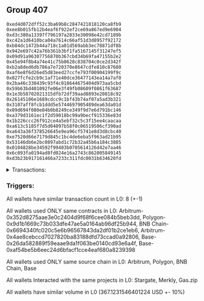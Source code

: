## Group 407

```0x3b7d218a9a88439ed2e39bf8a9998969449d3488
0xed4d072dff52c3ba69b8c2847421818120ca8fb9
0xee8b015fb12b4eaf6f922ef2ce69a867ed9e6904
0xd3c380a13397f796197a2833e30098e42cd7189b
0xc42a1d6410bca04a7614c66af51d3d8957f92172
0xb84dc1472b44a718c1a01d569abb3ec78871df8b
0x942e697c42a76b361b3bf1fa5167145f31247ef5
0x09d91a96307756870b367cbd34b69fa47155b2e2
0x45e94f8b4a74e41c75b0628c838704c0ce2d342f
0xb2a8ded6db786a7e720370e8647cdfe810c87680
0xaf6e8f6d26ed5d83eed27ccfe793f00904199f9c
0x027fcfe2cb9c1af71e40dce36477143ea14a7af0
0x2ba46c330439c93f4c018644675404d973aa5cbd
0x59b63bd401092fe06e3f49fb08609f0861f63687
0x1e3b58702021315dfb72df39aad8893e20818c92
0x26145106e1689cdcc9c1bf43b74af07a5ad3b321
0x3107aff8fcb1ddd5e5744697905489dea63da01d
0x09d694f080e84b0b8249ce349f9d7e6d791bc146
0xa379d3161ec1f2d59018bc99a9becf915336e83d
0x1b226ccc26f912ce4a5ebf32c5c3f15ee4caacaa
0xa613c5185f7d5d04097b58f0c06519506cf390ad
0xa643a36f378526645e9ea96cf5741e8d3d8cbc40
0xe7520d66e7179d845c1bc4de6eba5f963ad21b95
0x53146db6e2bc0897abd1c72b32a45b6a184c3885
0x0104828be34592f99403b0705614126d42e7aa46
0x6c093fa0194ad8fd024e16a2743c862005849145
0xd3b23b917161466a7233c311fdc0031b634620fd
```
<details>
<summary>Transactions:</summary>

Hashes: 

Wallet: 0x3b7d218a9a88439ed2e39bf8a9998969449d3488

       Hash: 0xadbd01bf2997836f0f233c91dc8aaafbd78188e99bf035e38fec7b4d5c74f1ae
         - source chain: Arbitrum
         - destination chain: Polygon
         - project: Stargate
         - contract: 0x352d8275aae3e0c2404d9f68f6cee084b5beb3dd
         - value USD: 30.747289084
       Hash: 0xf3fecc4f1c77fb248eab88c4dd41c30fd0dacd8081df9d6d75bd7ded1edb07b7
         - source chain: Polygon
         - destination chain: BNB Chain
         - project: Stargate
         - contract: 0x9d1b1669c73b033dfe47ae5a0164ab96df25b944
         - value USD: 28.851826803
       Hash: 0x208ebfb35142941aa344d07590cc92d0275cf6f3d2f33c41334fb862dbf5da23
         - source chain: BNB Chain
         - destination chain: Base
         - project: Stargate
         - contract: 0x6694340fc020c5e6b96567843da2df01b2ce1eb6
         - value USD: 25.414630667
       Hash: 0x2d8bfdd3e48ad640af458076577912c8d966b4b3f1ca552af8ff5f08ecef847e
         - source chain: Arbitrum
         - destination chain: Aptos
         - project: Merkly
         - contract: 0x4ae8cebccd7027820ba83188dfd73ccad0a92806
       Hash: 0xf50e0f0ab8a593941c825073a0f9572b16f1328fde39e8013f0e7d13e56bf6d9
         - source chain: Base
         - destination chain: Arbitrum
         - project: Gas.zip
         - contract: 0x26da582889f59eaae9da1f063be0140cd93e6a4f
         - value USD: 0.0001192833255
       Hash: 0x484e21795659cf0e086bd5d8b29499e06b2bf26efbee1007f110fe8e5132ae59
         - source chain: Base
         - destination chain: Optimism
         - project: Stargate
         - contract: 0xaf54be5b6eec24d6bfacf1cce4eaf680a8239398
         - value USD: 231.262401265
       Hash: 0x4157ad5d0e4fb9af99ef1f6221712cb70f34bffee8e40db8810c540471c9cdef
         - source chain: Base
         - destination chain: Linea
         - project: Gas.zip
         - contract: 0x26da582889f59eaae9da1f063be0140cd93e6a4f
         - value USD: 0.0001363697969
       Hash: 0x0473232b739141e90ded59b06f670fa6eb5660e96cda0d3c63a5662427bd63c1
         - source chain: Base
         - destination chain: Optimism
         - project: Stargate
         - contract: 0xaf54be5b6eec24d6bfacf1cce4eaf680a8239398
         - value USD: 50.846751168
Wallet: 0xed4d072dff52c3ba69b8c2847421818120ca8fb9

       Hash:0x0754bea160487d1de220d22d6650c9c855b1023b9591a73acd57c257fd354874
         - source chain: Arbitrum
         - destination chain: Polygon
         - project: Stargate
         - contract: 0x352d8275aae3e0c2404d9f68f6cee084b5beb3dd
         - value USD: 30.300246306
       Hash:0x43e95c5e2422f262b43b740f6f86790a59734fb03f8e7dc4d5bdfdfbaf0f2826
         - source chain: Polygon
         - destination chain: BNB Chain
         - project: Stargate
         - contract: 0x9d1b1669c73b033dfe47ae5a0164ab96df25b944
         - value USD: 28.445176141
       Hash:0xb2dea18e1a6c5870898f752099e98d2779ec63e0ff816db42b4444df2d6cb3bf
         - source chain: BNB Chain
         - destination chain: Base
         - project: Stargate
         - contract: 0x6694340fc020c5e6b96567843da2df01b2ce1eb6
         - value USD: 25.05175549
       Hash:0xe408d2bba656b5f470868b6f79ec777938338def8531fce5a93e619fe86c458b
         - source chain: Arbitrum
         - destination chain: Aptos
         - project: Merkly
         - contract: 0x4ae8cebccd7027820ba83188dfd73ccad0a92806
       Hash:0xadf4a20d9cf68bac624cf79d92851f0ce59b3e3cc8778ab0595bf0b490cda369
         - source chain: Base
         - destination chain: Scroll
         - project: Gas.zip
         - contract: 0x26da582889f59eaae9da1f063be0140cd93e6a4f
         - value USD: 7.462900033e-05
       Hash:0x7ef30fde239a5304cc61c36e2fa859f2db70dc9e6bfeb7f7c6cad76b06ca16bb
         - source chain: Base
         - destination chain: Optimism
         - project: Stargate
         - contract: 0xaf54be5b6eec24d6bfacf1cce4eaf680a8239398
         - value USD: 208.243325048
       Hash:0x9abe477fa3802d21147937cbf7fa41f8bd2edbc5d2197f7001d3670fef52a289
         - source chain: Base
         - destination chain: Linea
         - project: Gas.zip
         - contract: 0x26da582889f59eaae9da1f063be0140cd93e6a4f
         - value USD: 0.0001250056472
       Hash:0xf76ac950fb0a0959f2a7120c8b9ccd64aa25ddd002f56909dd6eb1b8c81071f7
         - source chain: Base
         - destination chain: Optimism
         - project: Stargate
         - contract: 0xaf54be5b6eec24d6bfacf1cce4eaf680a8239398
         - value USD: 49.75308393
Wallet: 0xee8b015fb12b4eaf6f922ef2ce69a867ed9e6904

       Hash:0xe5319c307f20fb5a3d054404e58e3bf8fc527fb601a384e0cd6865d1eaf7a2de
         - source chain: Arbitrum
         - destination chain: Polygon
         - project: Stargate
         - contract: 0x352d8275aae3e0c2404d9f68f6cee084b5beb3dd
         - value USD: 30.320678598
       Hash:0x05e33cc9b1a60a129842e21fe8931391e6f2fd2d531593d24343bfd636829c23
         - source chain: Polygon
         - destination chain: BNB Chain
         - project: Stargate
         - contract: 0x9d1b1669c73b033dfe47ae5a0164ab96df25b944
         - value USD: 28.435947689
       Hash:0xb869e7db3496189c61b92086399e7453c747007fe52008e6fa61223e64ab85ac
         - source chain: BNB Chain
         - destination chain: Base
         - project: Stargate
         - contract: 0x6694340fc020c5e6b96567843da2df01b2ce1eb6
         - value USD: 25.049371017
       Hash:0x87be9fd0b28846c876d69062e60eac319e3860c7a7163c69cae3b1b15328d57f
         - source chain: Arbitrum
         - destination chain: Aptos
         - project: Merkly
         - contract: 0x4ae8cebccd7027820ba83188dfd73ccad0a92806
       Hash:0x8194e4c6ff93c5b708004fa76437239a54e64cf09fbada667aa3cce37c3f6201
         - source chain: Base
         - destination chain: Kava
         - project: Gas.zip
         - contract: 0x26da582889f59eaae9da1f063be0140cd93e6a4f
         - value USD: 3.46562195e-08
       Hash:0xda7e0152b8e4361733ea48d1b5623e4759a6585f580b96a7f162eb38d8408c1c
         - source chain: Base
         - destination chain: Optimism
         - project: Stargate
         - contract: 0xaf54be5b6eec24d6bfacf1cce4eaf680a8239398
         - value USD: 215.52527996
       Hash:0xbe4b65f00ae1f7ec38c22e6b07cfe0e4c9c1eaca7132f84b849289757d63afbe
         - source chain: Base
         - destination chain: Linea
         - project: Gas.zip
         - contract: 0x26da582889f59eaae9da1f063be0140cd93e6a4f
         - value USD: 4.695188183e-05
       Hash:0x029190fd21619fa575f257f8f54c3f1bbb27ace1bbf9f25bad4409c5e5aaca1f
         - source chain: Base
         - destination chain: Optimism
         - project: Stargate
         - contract: 0xaf54be5b6eec24d6bfacf1cce4eaf680a8239398
         - value USD: 47.593630281
Wallet: 0xd3c380a13397f796197a2833e30098e42cd7189b

       Hash:0x64a9f5476d5d99e40efb001a760337fd974dd2c55ec62cee53bfd05947ea5955
         - source chain: Arbitrum
         - destination chain: Polygon
         - project: Stargate
         - contract: 0x352d8275aae3e0c2404d9f68f6cee084b5beb3dd
         - value USD: 30.382359573
       Hash:0x8ca67a6babbd974308cb6e6811560f872adc5c1d8a4ba0596402937004d22c97
         - source chain: Polygon
         - destination chain: BNB Chain
         - project: Stargate
         - contract: 0x9d1b1669c73b033dfe47ae5a0164ab96df25b944
         - value USD: 28.614190163
       Hash:0x5c5f767b77923ace8cccce195be22aa79ae45c772b37fe6ac458a8c548203311
         - source chain: BNB Chain
         - destination chain: Base
         - project: Stargate
         - contract: 0x6694340fc020c5e6b96567843da2df01b2ce1eb6
         - value USD: 25.235085748
       Hash:0xb2a077a76c664f0275e6f3920af25a384541bef3727fff9e08792fd022d20440
         - source chain: Arbitrum
         - destination chain: Aptos
         - project: Merkly
         - contract: 0x4ae8cebccd7027820ba83188dfd73ccad0a92806
       Hash:0x039112f85908ccfb3e6732d5be6f937f3640614ea649d0c3bd356d465946078f
         - source chain: Base
         - destination chain: Arbitrum
         - project: Gas.zip
         - contract: 0x26da582889f59eaae9da1f063be0140cd93e6a4f
         - value USD: 0.000162917773
       Hash:0x34e4ee936eb39a99d82dc1363056b7bb29e94cf1f4c820bfe2b9a628b7a8579a
         - source chain: Base
         - destination chain: Optimism
         - project: Stargate
         - contract: 0xaf54be5b6eec24d6bfacf1cce4eaf680a8239398
         - value USD: 206.346993463
       Hash:0x36a36e21e34abc545e62887729cd1384da976c89afff4658a1fad7e8a6a5086e
         - source chain: Base
         - destination chain: Kava
         - project: Gas.zip
         - contract: 0x26da582889f59eaae9da1f063be0140cd93e6a4f
         - value USD: 1.089794606e-08
       Hash:0xde1e4b5dc7e1874224ad36ed3e695cd9f62bcec48076c0dad5da4025d07468d3
         - source chain: Base
         - destination chain: Optimism
         - project: Stargate
         - contract: 0xaf54be5b6eec24d6bfacf1cce4eaf680a8239398
         - value USD: 48.008945837
Wallet: 0xc42a1d6410bca04a7614c66af51d3d8957f92172

       Hash:0x7c9c8d17745b27b2c79f71ff40340d8b0fff5f52215141cf370beb88ec945af3
         - source chain: Arbitrum
         - destination chain: Polygon
         - project: Stargate
         - contract: 0x352d8275aae3e0c2404d9f68f6cee084b5beb3dd
         - value USD: 28.077179566
       Hash:0xb671d0e9fd7a71af1fbfac1f925cb1803cce36dae58e0f69e1c08292350d724d
         - source chain: Polygon
         - destination chain: BNB Chain
         - project: Stargate
         - contract: 0x9d1b1669c73b033dfe47ae5a0164ab96df25b944
         - value USD: 26.309721125
       Hash:0x6f59ed1347e9260de6ca42a04b7a68eb40ccea8f5c8a462b3ae1052e727cf729
         - source chain: BNB Chain
         - destination chain: Base
         - project: Stargate
         - contract: 0x6694340fc020c5e6b96567843da2df01b2ce1eb6
         - value USD: 23.093910972
       Hash:0x2608445d28bc511e929ffaef45048af17bb10b6e923bc64bd6a8ac8d8211eb54
         - source chain: Arbitrum
         - destination chain: Aptos
         - project: Merkly
         - contract: 0x4ae8cebccd7027820ba83188dfd73ccad0a92806
       Hash:0x3708e48d71c3cb7ac00b34c5c92fdd3b81f2eb5b1c6cc51faa96adb42c6751fd
         - source chain: Base
         - destination chain: Scroll
         - project: Gas.zip
         - contract: 0x26da582889f59eaae9da1f063be0140cd93e6a4f
         - value USD: 0.0001599192864
       Hash:0x11d3c9a0c1ee739000f5a980d5f4f2d3a5b65e2447dd89fff5d7b0e7440c0f33
         - source chain: Base
         - destination chain: Optimism
         - project: Stargate
         - contract: 0xaf54be5b6eec24d6bfacf1cce4eaf680a8239398
         - value USD: 210.207313833
       Hash:0xd3fe1676249f5f0a0ee6f3174a963c73ece59f0165d025c873ae90accfb37d46
         - source chain: Base
         - destination chain: Linea
         - project: Gas.zip
         - contract: 0x26da582889f59eaae9da1f063be0140cd93e6a4f
         - value USD: 8.044621792e-05
       Hash:0x3ede49ac67884bf5e3da12bf502b3cb97c86993ad3ad97322d713dac6e7a8aad
         - source chain: Base
         - destination chain: Optimism
         - project: Stargate
         - contract: 0xaf54be5b6eec24d6bfacf1cce4eaf680a8239398
         - value USD: 55.429005621
Wallet: 0xb84dc1472b44a718c1a01d569abb3ec78871df8b

       Hash:0x4062ddd7294398a4e45f2e5829f1cb790bbc5c09dce0f37c3ad92d620031b70a
         - source chain: Arbitrum
         - destination chain: Polygon
         - project: Stargate
         - contract: 0x352d8275aae3e0c2404d9f68f6cee084b5beb3dd
         - value USD: 28.504504236
       Hash:0x5873258938046b4f3a171c552c91cf56ba3d78d82005476a77ce4263a51fd8d6
         - source chain: Polygon
         - destination chain: BNB Chain
         - project: Stargate
         - contract: 0x9d1b1669c73b033dfe47ae5a0164ab96df25b944
         - value USD: 26.792309592
       Hash:0xc3742ae893b97485d6dea3d233804e1083e35eb0d82e0e71509dc7380513080e
         - source chain: BNB Chain
         - destination chain: Base
         - project: Stargate
         - contract: 0x6694340fc020c5e6b96567843da2df01b2ce1eb6
         - value USD: 23.579678069
       Hash:0x829c8251a7bd218b7b2efc0743dee078325fa857a8cc8e1be8fdf1c459dc00f8
         - source chain: Arbitrum
         - destination chain: Aptos
         - project: Merkly
         - contract: 0x4ae8cebccd7027820ba83188dfd73ccad0a92806
       Hash:0x234801f1dac94c52f9eae3f9d759f800711d0587817df1b21794b011f7cd3c8b
         - source chain: Base
         - destination chain: Arbitrum
         - project: Gas.zip
         - contract: 0x26da582889f59eaae9da1f063be0140cd93e6a4f
         - value USD: 9.728423257e-05
       Hash:0x7a3cd4a153221dc0008e1484f9c727e6b553735facd8e4930cc9d1f6c65e8239
         - source chain: Base
         - destination chain: Optimism
         - project: Stargate
         - contract: 0xaf54be5b6eec24d6bfacf1cce4eaf680a8239398
         - value USD: 210.686140491
       Hash:0x3aca9f5932640b604918cb75bf2f04a2431814c0ec58c9c6a79182cfde315612
         - source chain: Base
         - destination chain: Scroll
         - project: Gas.zip
         - contract: 0x26da582889f59eaae9da1f063be0140cd93e6a4f
         - value USD: 5.682074872e-05
       Hash:0xec370c46ee23d794048507e3a739e72e6479db67f43923f385ae20763d61763c
         - source chain: Base
         - destination chain: Optimism
         - project: Stargate
         - contract: 0xaf54be5b6eec24d6bfacf1cce4eaf680a8239398
         - value USD: 50.10749994
Wallet: 0x942e697c42a76b361b3bf1fa5167145f31247ef5

       Hash:0x3cd1d8c0a17bf82358da7be3d0dffe52d7074dd044d72123ccd9cf9ddc2b6541
         - source chain: Arbitrum
         - destination chain: Polygon
         - project: Stargate
         - contract: 0x352d8275aae3e0c2404d9f68f6cee084b5beb3dd
         - value USD: 29.298485866
       Hash:0xe1040ca672df15d84db07c5bf60b0294aae206e953665d30b0d1c5eb82c2c2d3
         - source chain: Polygon
         - destination chain: BNB Chain
         - project: Stargate
         - contract: 0x9d1b1669c73b033dfe47ae5a0164ab96df25b944
         - value USD: 27.527155078
       Hash:0x33574efbcfb7a16ff494b6ee56245436aedf53ba5fb6bf5486996c84dd1fd34f
         - source chain: BNB Chain
         - destination chain: Base
         - project: Stargate
         - contract: 0x6694340fc020c5e6b96567843da2df01b2ce1eb6
         - value USD: 24.287968637
       Hash:0x443d6edfc826cd1dc4e5be9417261e93f9d9507af7c302549c70a3b36b647939
         - source chain: Arbitrum
         - destination chain: Aptos
         - project: Merkly
         - contract: 0x4ae8cebccd7027820ba83188dfd73ccad0a92806
       Hash:0x7af8999cb250a8123daebeffbb50609c8c757a751937816276c04dd5ad8d6fd3
         - source chain: Base
         - destination chain: Metis
         - project: Gas.zip
         - contract: 0x26da582889f59eaae9da1f063be0140cd93e6a4f
         - value USD: 1.501651752e-06
       Hash:0x660de94f7f1f39ec7937886191b10c250c5ddaa928e73cef425d7eec38e90e97
         - source chain: Base
         - destination chain: Optimism
         - project: Stargate
         - contract: 0xaf54be5b6eec24d6bfacf1cce4eaf680a8239398
         - value USD: 203.637886087
       Hash:0x7578abc6dcc82218ec7ff9fe3b31e3d9d3c274868f6b2c2b201c5e3a71cae764
         - source chain: Base
         - destination chain: Metis
         - project: Gas.zip
         - contract: 0x26da582889f59eaae9da1f063be0140cd93e6a4f
         - value USD: 2.810201944e-07
       Hash:0xa6025c9a84a47d9304971e3d62e84998305985012ee9eeffe877ad31aaa62078
         - source chain: Base
         - destination chain: Optimism
         - project: Stargate
         - contract: 0xaf54be5b6eec24d6bfacf1cce4eaf680a8239398
         - value USD: 50.112955011
Wallet: 0x09d91a96307756870b367cbd34b69fa47155b2e2

       Hash:0x47ce4570d4b49e07e4b5998bd8f3e6af15f375a2264f3bf2dbb6101f31cca31a
         - source chain: Arbitrum
         - destination chain: Polygon
         - project: Stargate
         - contract: 0x352d8275aae3e0c2404d9f68f6cee084b5beb3dd
         - value USD: 30.590904583
       Hash:0x0da93646b5cdcecdeb389f61247e4554bf807c5d8f98c921c468d3b7b299274f
         - source chain: Polygon
         - destination chain: BNB Chain
         - project: Stargate
         - contract: 0x9d1b1669c73b033dfe47ae5a0164ab96df25b944
         - value USD: 28.828472781
       Hash:0x73d564b4f62234f07307a6fab0a393647402cb6dc423a93b1ff0ffa49e4af8a7
         - source chain: BNB Chain
         - destination chain: Base
         - project: Stargate
         - contract: 0x6694340fc020c5e6b96567843da2df01b2ce1eb6
         - value USD: 25.45683474
       Hash:0x4e4db47d7e5d1394678564d595f4c1783310567218c042c7aa778bc48c6c9107
         - source chain: Arbitrum
         - destination chain: Aptos
         - project: Merkly
         - contract: 0x4ae8cebccd7027820ba83188dfd73ccad0a92806
       Hash:0xfd69a0ebdbaca21018d4a4ffde31bf64e143df6119c328a9975448dfd0503663
         - source chain: Base
         - destination chain: Scroll
         - project: Gas.zip
         - contract: 0x26da582889f59eaae9da1f063be0140cd93e6a4f
         - value USD: 6.729936637e-05
       Hash:0xaca0adc8f0b4e100c3706b45ad1371d66dd4aa41991caa41c8a821a4c29bbc44
         - source chain: Base
         - destination chain: Optimism
         - project: Stargate
         - contract: 0xaf54be5b6eec24d6bfacf1cce4eaf680a8239398
         - value USD: 202.338900503
       Hash:0xe32f5d8ef0e0ea95b34d9830ab2bacb38723b87de9534313459bb8f76ce23e7f
         - source chain: Base
         - destination chain: Zora
         - project: Gas.zip
         - contract: 0x26da582889f59eaae9da1f063be0140cd93e6a4f
         - value USD: 2.811131779e-05
       Hash:0x15bf4cbe04a38bfdfd97c51cce21cf8ff41a848aaa8a65755e5818c53fc0345f
         - source chain: Base
         - destination chain: Optimism
         - project: Stargate
         - contract: 0xaf54be5b6eec24d6bfacf1cce4eaf680a8239398
         - value USD: 52.532694956
Wallet: 0x45e94f8b4a74e41c75b0628c838704c0ce2d342f

       Hash:0xecf3dc7940c2ba9ee879bf9a528fe8ba6b6b139b31288ac36f6846d585806107
         - source chain: Arbitrum
         - destination chain: Polygon
         - project: Stargate
         - contract: 0x352d8275aae3e0c2404d9f68f6cee084b5beb3dd
         - value USD: 30.531128101
       Hash:0xc197f1315a9f24d14e1e07ea5cf776b977023d7d27fa7240b807c47f8c84beb0
         - source chain: Polygon
         - destination chain: BNB Chain
         - project: Stargate
         - contract: 0x9d1b1669c73b033dfe47ae5a0164ab96df25b944
         - value USD: 28.768276924
       Hash:0xa86ec0da1a726e687c7c827229a4ab1ad291e72f9949a158187ec4fcaf36b60f
         - source chain: BNB Chain
         - destination chain: Base
         - project: Stargate
         - contract: 0x6694340fc020c5e6b96567843da2df01b2ce1eb6
         - value USD: 25.453632762
       Hash:0xe5859e846b56957e29785128e73d7345183e60514d1a098315f2208255fb0111
         - source chain: Arbitrum
         - destination chain: Aptos
         - project: Merkly
         - contract: 0x4ae8cebccd7027820ba83188dfd73ccad0a92806
       Hash:0xcdca5f33cf3e57f6bd0f60077fba53e8f6d3fcdd095ba1fdff3c78e78a234efb
         - source chain: Base
         - destination chain: Zora
         - project: Gas.zip
         - contract: 0x26da582889f59eaae9da1f063be0140cd93e6a4f
         - value USD: 7.962647803e-05
       Hash:0x9e917896d934972011c8bd410eb90d3d351b8a56867c26c3f18c5420840f9107
         - source chain: Base
         - destination chain: Optimism
         - project: Stargate
         - contract: 0xaf54be5b6eec24d6bfacf1cce4eaf680a8239398
         - value USD: 214.03680085
       Hash:0x5822796291ee7982e6b9c358893a1517984548fbadc23239dcf4ec80db43b652
         - source chain: Base
         - destination chain: Scroll
         - project: Gas.zip
         - contract: 0x26da582889f59eaae9da1f063be0140cd93e6a4f
         - value USD: 7.207263389e-05
       Hash:0x4a8d9fda2ba0c7b5e0d520f4d3fa22afe51414e670d35d805c9e98069b51a1db
         - source chain: Base
         - destination chain: Optimism
         - project: Stargate
         - contract: 0xaf54be5b6eec24d6bfacf1cce4eaf680a8239398
         - value USD: 48.985232987
Wallet: 0xb2a8ded6db786a7e720370e8647cdfe810c87680

       Hash:0xc239add929c5c18b701b1b557517276e7eba5c6263dbe411aed5f767e9fa0183
         - source chain: Arbitrum
         - destination chain: Polygon
         - project: Stargate
         - contract: 0x352d8275aae3e0c2404d9f68f6cee084b5beb3dd
         - value USD: 30.380606118
       Hash:0x3b4c676533aebbe1513f2585ef31d6f57c17a01e8e7c9b84c941a1d9b05cee8d
         - source chain: Polygon
         - destination chain: BNB Chain
         - project: Stargate
         - contract: 0x9d1b1669c73b033dfe47ae5a0164ab96df25b944
         - value USD: 28.580088274
       Hash:0x8de9fa9e2b8cf94297d1cb99e6e2871cef6903b4db908d6fa5a407ceb8d1f8e9
         - source chain: BNB Chain
         - destination chain: Base
         - project: Stargate
         - contract: 0x6694340fc020c5e6b96567843da2df01b2ce1eb6
         - value USD: 25.289340266
       Hash:0x4b7ecae2bdffc2682958acfa1108ad978b5645ab27a79741e0d4b08af8544f84
         - source chain: Arbitrum
         - destination chain: Aptos
         - project: Merkly
         - contract: 0x4ae8cebccd7027820ba83188dfd73ccad0a92806
       Hash:0x8d8e00d89b9bdd8a32e18ff24d2649a9ae8a1489198644463f348e283cb933e1
         - source chain: Base
         - destination chain: Linea
         - project: Gas.zip
         - contract: 0x26da582889f59eaae9da1f063be0140cd93e6a4f
         - value USD: 0.0001361809219
       Hash:0xa2a3b3d61d255f0574b02a651c682a75790c463319febbd2a3dab72ae12dafc6
         - source chain: Base
         - destination chain: Optimism
         - project: Stargate
         - contract: 0xaf54be5b6eec24d6bfacf1cce4eaf680a8239398
         - value USD: 215.879220878
       Hash:0x54797f0d9670fbc8996ab6378f7d338470ffd4dabe47da257803b305e1550809
         - source chain: Base
         - destination chain: Metis
         - project: Gas.zip
         - contract: 0x26da582889f59eaae9da1f063be0140cd93e6a4f
         - value USD: 1.568092685e-06
       Hash:0x36e19bcd5f91ea52be371314afb3b39a0f3baa1575b7421de6571f27aef6cef9
         - source chain: Base
         - destination chain: Optimism
         - project: Stargate
         - contract: 0xaf54be5b6eec24d6bfacf1cce4eaf680a8239398
         - value USD: 47.601745712
Wallet: 0xaf6e8f6d26ed5d83eed27ccfe793f00904199f9c

       Hash:0x309a4055d86661259a346f3f791fae9067e1763c30511f9def548ab5b48a662a
         - source chain: Arbitrum
         - destination chain: Polygon
         - project: Stargate
         - contract: 0x352d8275aae3e0c2404d9f68f6cee084b5beb3dd
         - value USD: 29.517661629
       Hash:0xdc96c22f14131d456009a0e07542b97f17c28379bce28ee15dee564bb0aee06e
         - source chain: Polygon
         - destination chain: BNB Chain
         - project: Stargate
         - contract: 0x9d1b1669c73b033dfe47ae5a0164ab96df25b944
         - value USD: 27.745764033
       Hash:0xa9912e020eafd227ed92b011579c6e5f37431cd6a2f04ff68211864b9ba64500
         - source chain: BNB Chain
         - destination chain: Base
         - project: Stargate
         - contract: 0x6694340fc020c5e6b96567843da2df01b2ce1eb6
         - value USD: 24.527677725
       Hash:0x9d3b834a87f55b9c328b3dc13983d6e7dd2092fc93e32180828fc724385dec8c
         - source chain: Arbitrum
         - destination chain: Aptos
         - project: Merkly
         - contract: 0x4ae8cebccd7027820ba83188dfd73ccad0a92806
       Hash:0x837e722c7adfd7e9c00e55534f3a1d62624f039d6348bce0157f0664fc4b8202
         - source chain: Base
         - destination chain: Scroll
         - project: Gas.zip
         - contract: 0x26da582889f59eaae9da1f063be0140cd93e6a4f
         - value USD: 6.174870233e-05
       Hash:0xe5f3089ad34f96bef71a5ee3120142481db83d064888ba042454573b14a95d8c
         - source chain: Base
         - destination chain: Optimism
         - project: Stargate
         - contract: 0xaf54be5b6eec24d6bfacf1cce4eaf680a8239398
         - value USD: 216.769470055
       Hash:0x7e91b00dd6238972ee81142276610ff4b4a52cb53e992b0f9b66b98393d0ad9d
         - source chain: Base
         - destination chain: Linea
         - project: Gas.zip
         - contract: 0x26da582889f59eaae9da1f063be0140cd93e6a4f
         - value USD: 6.220376702e-05
       Hash:0x95b1f7176f282887f0d3b473dd4ba6266b2d4c4c713a835950555cdd22b1ad12
         - source chain: Base
         - destination chain: Optimism
         - project: Stargate
         - contract: 0xaf54be5b6eec24d6bfacf1cce4eaf680a8239398
         - value USD: 49.942615611
Wallet: 0x027fcfe2cb9c1af71e40dce36477143ea14a7af0

       Hash:0x6287fd06b3e411a103de57b805d1b818895a793d3524a2ae287ea55d8e35aeaf
         - source chain: Arbitrum
         - destination chain: Polygon
         - project: Stargate
         - contract: 0x352d8275aae3e0c2404d9f68f6cee084b5beb3dd
         - value USD: 29.948803288
       Hash:0xd1cf4d5aa46423b12c0cbad1caf9e508ce7b5ea34f1a0ce9f7732bc66ab8649b
         - source chain: Polygon
         - destination chain: BNB Chain
         - project: Stargate
         - contract: 0x9d1b1669c73b033dfe47ae5a0164ab96df25b944
         - value USD: 28.250490989
       Hash:0xb071496a0f346e524a14ec05f32670c27b3af6111af2ce669900bf548e17a76d
         - source chain: BNB Chain
         - destination chain: Base
         - project: Stargate
         - contract: 0x6694340fc020c5e6b96567843da2df01b2ce1eb6
         - value USD: 24.957092009
       Hash:0x933d36039fab08392f841b8565977b787528449f35b71b37fe4f89314ef4b1aa
         - source chain: Arbitrum
         - destination chain: Aptos
         - project: Merkly
         - contract: 0x4ae8cebccd7027820ba83188dfd73ccad0a92806
       Hash:0x5e1ffbba84b69895b8a2bf9e04f171cfb71b2a5108d009b5ec6258e9df430c66
         - source chain: Base
         - destination chain: Linea
         - project: Gas.zip
         - contract: 0x26da582889f59eaae9da1f063be0140cd93e6a4f
         - value USD: 3.738299817e-05
       Hash:0xbadc18ca87472b3d713d82220429cb3d8f086a98990bce220af37ba617965781
         - source chain: Base
         - destination chain: Optimism
         - project: Stargate
         - contract: 0xaf54be5b6eec24d6bfacf1cce4eaf680a8239398
         - value USD: 221.416929184
       Hash:0xc8888d35a3ca9d44a691ad0ce22dbf498f93dedc5384a9ee679aab81d8f9723e
         - source chain: Base
         - destination chain: Kava
         - project: Gas.zip
         - contract: 0x26da582889f59eaae9da1f063be0140cd93e6a4f
         - value USD: 2.49370648e-08
       Hash:0xee837699809c1e848c45738a647014dabac8ab47f798b4a63352df892e708d3b
         - source chain: Base
         - destination chain: Optimism
         - project: Stargate
         - contract: 0xaf54be5b6eec24d6bfacf1cce4eaf680a8239398
         - value USD: 55.12953438
Wallet: 0x2ba46c330439c93f4c018644675404d973aa5cbd

       Hash:0xb9ebfe8fa3a18c6e0fde016b4b01b1dde612bc8b6ae3d925666360fd17793115
         - source chain: Arbitrum
         - destination chain: Polygon
         - project: Stargate
         - contract: 0x352d8275aae3e0c2404d9f68f6cee084b5beb3dd
         - value USD: 30.297450582
       Hash:0x5e596af9efda7c29fbce481b40e20b85bcc74ec9c3b52b0907554bf23bfb4e38
         - source chain: Polygon
         - destination chain: BNB Chain
         - project: Stargate
         - contract: 0x9d1b1669c73b033dfe47ae5a0164ab96df25b944
         - value USD: 28.609369017
       Hash:0xee3a9f75196c4710f4bf4b8d24a4c566c943ca705b3a77c41af5b165cd7d02a8
         - source chain: BNB Chain
         - destination chain: Base
         - project: Stargate
         - contract: 0x6694340fc020c5e6b96567843da2df01b2ce1eb6
         - value USD: 25.262422636
       Hash:0xf8aab100ac0622e3c5ab5851939a9e69872c3348631472d2bce228846bd6240d
         - source chain: Arbitrum
         - destination chain: Aptos
         - project: Merkly
         - contract: 0x4ae8cebccd7027820ba83188dfd73ccad0a92806
       Hash:0x4416ec21733587998f554711a0452da5b3a438e064f2613ac50f37776d216bfe
         - source chain: Base
         - destination chain: Arbitrum
         - project: Gas.zip
         - contract: 0x26da582889f59eaae9da1f063be0140cd93e6a4f
         - value USD: 0.0001051396823
       Hash:0x82a7fa3009ca9a18ba0ee2f5032ccebd6074e3f497652a5f9f20919251b3e51b
         - source chain: Base
         - destination chain: Optimism
         - project: Stargate
         - contract: 0xaf54be5b6eec24d6bfacf1cce4eaf680a8239398
         - value USD: 210.935845299
       Hash:0xce08ca8cf8040c628c90af0cfb3c51cc137460d792d0ce213468a81d2458b268
         - source chain: Base
         - destination chain: Kava
         - project: Gas.zip
         - contract: 0x26da582889f59eaae9da1f063be0140cd93e6a4f
         - value USD: 3.718122773e-09
       Hash:0x1223a5f62c559e9dfe4092c50ca3ee60fefb19372bc8bf0e0606fc1ccfcde27f
         - source chain: Base
         - destination chain: Optimism
         - project: Stargate
         - contract: 0xaf54be5b6eec24d6bfacf1cce4eaf680a8239398
         - value USD: 47.541718458
Wallet: 0x59b63bd401092fe06e3f49fb08609f0861f63687

       Hash:0xcc6b341b7ff092e868c4d62b135787e11fdd3e2c570bae143b63a59435331a70
         - source chain: Arbitrum
         - destination chain: Polygon
         - project: Stargate
         - contract: 0x352d8275aae3e0c2404d9f68f6cee084b5beb3dd
         - value USD: 30.294262757
       Hash:0xf7c368e3c9281d2dc06def3a610b61eab3d7a302f247689a2fc60ab32ad852fb
         - source chain: Polygon
         - destination chain: BNB Chain
         - project: Stargate
         - contract: 0x9d1b1669c73b033dfe47ae5a0164ab96df25b944
         - value USD: 28.599305885
       Hash:0x07f7a86984080b0b4049b1d3612e5382919adecec38d21100a66dc9202c125fb
         - source chain: BNB Chain
         - destination chain: Base
         - project: Stargate
         - contract: 0x6694340fc020c5e6b96567843da2df01b2ce1eb6
         - value USD: 25.252966795
       Hash:0xb294738cf653fd5bb7c00a3c6879609297383250ef2be02be8b1b91d1ba879e2
         - source chain: Arbitrum
         - destination chain: Aptos
         - project: Merkly
         - contract: 0x4ae8cebccd7027820ba83188dfd73ccad0a92806
       Hash:0xc2c49a6cebedb8d933502c3a3b74dd677a1a3942e5b8a80b690a871aac79a287
         - source chain: Base
         - destination chain: Metis
         - project: Gas.zip
         - contract: 0x26da582889f59eaae9da1f063be0140cd93e6a4f
         - value USD: 2.69380016e-06
       Hash:0x8c0f45160435b44754b36841578280a6b84bd35f2cbc08e83e2edba66afc54fd
         - source chain: Base
         - destination chain: Optimism
         - project: Stargate
         - contract: 0xaf54be5b6eec24d6bfacf1cce4eaf680a8239398
         - value USD: 219.036421709
       Hash:0xa2e56a3df692087b3580d44c6a2285ca98919d5093de67e1dca9fede81deafa8
         - source chain: Base
         - destination chain: Scroll
         - project: Gas.zip
         - contract: 0x26da582889f59eaae9da1f063be0140cd93e6a4f
         - value USD: 9.091319795e-05
       Hash:0x5d270e45a7078a7381cf49caee70a28cacf811003fe5a64fb8396f7604c43f61
         - source chain: Base
         - destination chain: Optimism
         - project: Stargate
         - contract: 0xaf54be5b6eec24d6bfacf1cce4eaf680a8239398
         - value USD: 51.293963094
Wallet: 0x1e3b58702021315dfb72df39aad8893e20818c92

       Hash:0x6d11f02e6796b72543852fa9b885b55ee30ed4c6bade845360671160855057b1
         - source chain: Arbitrum
         - destination chain: Polygon
         - project: Stargate
         - contract: 0x352d8275aae3e0c2404d9f68f6cee084b5beb3dd
         - value USD: 30.664254579
       Hash:0x58108ddcc12c1a825f370870f01e424aa1cbd05640d33acf220b86529a8045aa
         - source chain: Polygon
         - destination chain: BNB Chain
         - project: Stargate
         - contract: 0x9d1b1669c73b033dfe47ae5a0164ab96df25b944
         - value USD: 29.000982459
       Hash:0xa842aad00bb19754a90ecb79a5fbedbcbcfcd028fb68074b6678afb548f4eb8e
         - source chain: BNB Chain
         - destination chain: Base
         - project: Stargate
         - contract: 0x6694340fc020c5e6b96567843da2df01b2ce1eb6
         - value USD: 25.633651975
       Hash:0x7e0333eb6faddec99151f5e4ed74d4a5be144fecc04651f25199695bdc94dd74
         - source chain: Arbitrum
         - destination chain: Aptos
         - project: Merkly
         - contract: 0x4ae8cebccd7027820ba83188dfd73ccad0a92806
       Hash:0x328becdb21f540f33173c775423fce32983286ef0413a7d1cc2cab0f881991e3
         - source chain: Base
         - destination chain: Zora
         - project: Gas.zip
         - contract: 0x26da582889f59eaae9da1f063be0140cd93e6a4f
         - value USD: 4.005321232e-05
       Hash:0x97a2043891f3d7fe998bc1ca4b011f2c7b2713767db4a84515f61829aeaa519f
         - source chain: Base
         - destination chain: Optimism
         - project: Stargate
         - contract: 0xaf54be5b6eec24d6bfacf1cce4eaf680a8239398
         - value USD: 206.399427966
       Hash:0x1fd79aa3f92623608d4e3d743e96bbc081a0c14bf8f6bcd247b61a65c1efebf3
         - source chain: Base
         - destination chain: Zora
         - project: Gas.zip
         - contract: 0x26da582889f59eaae9da1f063be0140cd93e6a4f
         - value USD: 3.169999665e-05
       Hash:0x6599352186ba1022d084d9d376d2838c5be937374b5686ba33a3b25d0b25a8d5
         - source chain: Base
         - destination chain: Optimism
         - project: Stargate
         - contract: 0xaf54be5b6eec24d6bfacf1cce4eaf680a8239398
         - value USD: 52.719655582
Wallet: 0x26145106e1689cdcc9c1bf43b74af07a5ad3b321

       Hash:0x35329535c1ecab97c67bcd4fc3049b41652a957357b1bc86ee3ea24b0d666ee6
         - source chain: Arbitrum
         - destination chain: Polygon
         - project: Stargate
         - contract: 0x352d8275aae3e0c2404d9f68f6cee084b5beb3dd
         - value USD: 27.983171219
       Hash:0x4f534e20d536c0e038cd96336d84f6e902f9b49a8530fb1d646489d83c5dd7d7
         - source chain: Polygon
         - destination chain: BNB Chain
         - project: Stargate
         - contract: 0x9d1b1669c73b033dfe47ae5a0164ab96df25b944
         - value USD: 26.314793175
       Hash:0xf8541f6c47096e53bb1e872332324ec35faeaaee26ec7fff93961c6a06225b10
         - source chain: BNB Chain
         - destination chain: Base
         - project: Stargate
         - contract: 0x6694340fc020c5e6b96567843da2df01b2ce1eb6
         - value USD: 23.092748253
       Hash:0x8848e51ff02790556909ef07545e2c47e94b9edfffd1e1baecf03875bc8956bd
         - source chain: Arbitrum
         - destination chain: Aptos
         - project: Merkly
         - contract: 0x4ae8cebccd7027820ba83188dfd73ccad0a92806
       Hash:0x0df6fe5914e55cb3783f5a21ad1f47239d991288c0a4571de07d5cd9721a769a
         - source chain: Base
         - destination chain: Metis
         - project: Gas.zip
         - contract: 0x26da582889f59eaae9da1f063be0140cd93e6a4f
         - value USD: 2.967596242e-06
       Hash:0xcc376c7ba61df88b741fcd4cd0b3e258cf67eda602f356eb28751b3aaa46cd7f
         - source chain: Base
         - destination chain: Optimism
         - project: Stargate
         - contract: 0xaf54be5b6eec24d6bfacf1cce4eaf680a8239398
         - value USD: 221.001098934
       Hash:0xc01f2bc59524dca0c2ff29c8ba80c42ca150efb5d853438f68a236a653dcc002
         - source chain: Base
         - destination chain: Metis
         - project: Gas.zip
         - contract: 0x26da582889f59eaae9da1f063be0140cd93e6a4f
         - value USD: 6.407260433e-07
       Hash:0x2a116132d6e0312233dd2b3cd0452af6368e13bf79a64f586a55cdacfe72a487
         - source chain: Base
         - destination chain: Optimism
         - project: Stargate
         - contract: 0xaf54be5b6eec24d6bfacf1cce4eaf680a8239398
         - value USD: 52.636376862
Wallet: 0x3107aff8fcb1ddd5e5744697905489dea63da01d

       Hash:0x0cbbffd4574fc34679504fbb2bc05a0adae78f0d3c7711b20135ee59c35a4c72
         - source chain: Arbitrum
         - destination chain: Polygon
         - project: Stargate
         - contract: 0x352d8275aae3e0c2404d9f68f6cee084b5beb3dd
         - value USD: 29.181926679
       Hash:0x8609076d22859cc22b01d479c8216b434355631d6a5266142ab3d2f946897e28
         - source chain: Polygon
         - destination chain: BNB Chain
         - project: Stargate
         - contract: 0x9d1b1669c73b033dfe47ae5a0164ab96df25b944
         - value USD: 27.469116391
       Hash:0x7905570270f20fad73ecfb1745b66777ac584e9eaa8d6fad658c7ad25affa761
         - source chain: BNB Chain
         - destination chain: Base
         - project: Stargate
         - contract: 0x6694340fc020c5e6b96567843da2df01b2ce1eb6
         - value USD: 24.210878012
       Hash:0x9212f6cb02783a038e8660cdd222adc216684eac494f44bcb0a0a846985c9ce8
         - source chain: Arbitrum
         - destination chain: Aptos
         - project: Merkly
         - contract: 0x4ae8cebccd7027820ba83188dfd73ccad0a92806
       Hash:0xf54d6ec176ce26c239f64bc622b69d3d9c08343278ad5b5d8b0ef59b324505ba
         - source chain: Base
         - destination chain: Arbitrum
         - project: Gas.zip
         - contract: 0x26da582889f59eaae9da1f063be0140cd93e6a4f
         - value USD: 0.0001491982159
       Hash:0x09da9d6f8230f16cdebaff01cedeb0288c88ab31eaf35a51f04ee8b795a269a6
         - source chain: Base
         - destination chain: Optimism
         - project: Stargate
         - contract: 0xaf54be5b6eec24d6bfacf1cce4eaf680a8239398
         - value USD: 216.346956312
       Hash:0xabc7a142c33f0070504b3d7e2dd6247d7b13ffa8d8efbf1a3132280b0420adbc
         - source chain: Base
         - destination chain: Zora
         - project: Gas.zip
         - contract: 0x26da582889f59eaae9da1f063be0140cd93e6a4f
         - value USD: 2.541980864e-05
       Hash:0xaef76dbd4efdb89c7942629ad446eb3f5113933491180d47a32b87906e1b80a0
         - source chain: Base
         - destination chain: Optimism
         - project: Stargate
         - contract: 0xaf54be5b6eec24d6bfacf1cce4eaf680a8239398
         - value USD: 48.593626799
Wallet: 0x09d694f080e84b0b8249ce349f9d7e6d791bc146

       Hash:0x70560f4746ee95b4533059f7a59227c0775be3caf6493ec16761d894a5f35d33
         - source chain: Arbitrum
         - destination chain: Polygon
         - project: Stargate
         - contract: 0x352d8275aae3e0c2404d9f68f6cee084b5beb3dd
         - value USD: 29.672328685
       Hash:0x881ae8db251d3a76b70b7244914f23fa4ed0e783220110d6a5c5989ce791f340
         - source chain: Polygon
         - destination chain: BNB Chain
         - project: Stargate
         - contract: 0x9d1b1669c73b033dfe47ae5a0164ab96df25b944
         - value USD: 27.998173993
       Hash:0xdb5a841c1ea5db50c1a4a2cdf8a8bccfa7f108540ee484ddfa8fbf9106359dc8
         - source chain: BNB Chain
         - destination chain: Base
         - project: Stargate
         - contract: 0x6694340fc020c5e6b96567843da2df01b2ce1eb6
         - value USD: 24.651394155
       Hash:0x02b196a2e0682b7884ef08caa416add650ed4c5d8ac9162af191581858b1feb2
         - source chain: Arbitrum
         - destination chain: Aptos
         - project: Merkly
         - contract: 0x4ae8cebccd7027820ba83188dfd73ccad0a92806
       Hash:0x9ae466300dc7d0f28da91fe81aa893bde640ae0d70909b45e83c8e2389e6720c
         - source chain: Base
         - destination chain: Base
         - project: Gas.zip
         - contract: 0x26da582889f59eaae9da1f063be0140cd93e6a4f
         - value USD: 7.104110342e-05
       Hash:0x2b30a7d9519d60a8f276018c7e80232c40b934009238d31efdc0bf0b393f7b27
         - source chain: Base
         - destination chain: Optimism
         - project: Stargate
         - contract: 0xaf54be5b6eec24d6bfacf1cce4eaf680a8239398
         - value USD: 211.099152673
       Hash:0x9f55d18f809d615414b7891313c4c3d109734003cb2f3000925e8c9e4dfa5f86
         - source chain: Base
         - destination chain: Arbitrum
         - project: Gas.zip
         - contract: 0x26da582889f59eaae9da1f063be0140cd93e6a4f
         - value USD: 4.575565554e-05
       Hash:0x198404fbc8c19e7bf3fafc219b6f08b73f1b1357c3a91d593ae7cbc15a0d9f3b
         - source chain: Base
         - destination chain: Optimism
         - project: Stargate
         - contract: 0xaf54be5b6eec24d6bfacf1cce4eaf680a8239398
         - value USD: 45.343502753
Wallet: 0xa379d3161ec1f2d59018bc99a9becf915336e83d

       Hash:0xdcdae6a059fc804da77555cace8d154c86abd707cdac4f45d6c2510914e08b5e
         - source chain: Arbitrum
         - destination chain: Polygon
         - project: Stargate
         - contract: 0x352d8275aae3e0c2404d9f68f6cee084b5beb3dd
         - value USD: 30.634915981
       Hash:0xc7540370799c6fec4035ec7dd29a0fd94d0fb91e382d18216a1e87f834939737
         - source chain: Polygon
         - destination chain: BNB Chain
         - project: Stargate
         - contract: 0x9d1b1669c73b033dfe47ae5a0164ab96df25b944
         - value USD: 28.943637506
       Hash:0xfffa14d6bd46dc7052d23d299f305ad21d7245800a5aed563f7bb1039c6fd50c
         - source chain: BNB Chain
         - destination chain: Base
         - project: Stargate
         - contract: 0x6694340fc020c5e6b96567843da2df01b2ce1eb6
         - value USD: 25.542912918
       Hash:0x24f601f246bab83f987de523f924a364d90701e756c97c66ef69e2b974e71963
         - source chain: Arbitrum
         - destination chain: Aptos
         - project: Merkly
         - contract: 0x4ae8cebccd7027820ba83188dfd73ccad0a92806
       Hash:0x280ed7dd1659cdf0c92b424dbf02bf6fde6bfbb43da30fa67d451f3209d620b7
         - source chain: Base
         - destination chain: Arbitrum
         - project: Gas.zip
         - contract: 0x26da582889f59eaae9da1f063be0140cd93e6a4f
         - value USD: 8.938505031e-05
       Hash:0xf920e606bdd97f1e83831112847e42fb9b5659f9034f1fa095f15a27d7b0bb11
         - source chain: Base
         - destination chain: Optimism
         - project: Stargate
         - contract: 0xaf54be5b6eec24d6bfacf1cce4eaf680a8239398
         - value USD: 218.421527015
       Hash:0xd806391a43370bd6ad49b9378c555939e53c3e14029825f06de144b0921fb70f
         - source chain: Base
         - destination chain: Kava
         - project: Gas.zip
         - contract: 0x26da582889f59eaae9da1f063be0140cd93e6a4f
         - value USD: 2.269337003e-08
       Hash:0x170a4808f66b37c5d6acedea6c3565a713027b4a031fe17f301be034946d4072
         - source chain: Base
         - destination chain: Optimism
         - project: Stargate
         - contract: 0xaf54be5b6eec24d6bfacf1cce4eaf680a8239398
         - value USD: 47.818916975
Wallet: 0x1b226ccc26f912ce4a5ebf32c5c3f15ee4caacaa

       Hash:0xca95863fb3c55fb56c3b0c38d3e583957efafe58f44426d870be6ce109db5c93
         - source chain: Arbitrum
         - destination chain: Polygon
         - project: Stargate
         - contract: 0x352d8275aae3e0c2404d9f68f6cee084b5beb3dd
         - value USD: 29.015001447
       Hash:0x56b9b24449969d3f776032e8d91c1558ed2f30d9420bd868764895f49b3ac6bd
         - source chain: Polygon
         - destination chain: BNB Chain
         - project: Stargate
         - contract: 0x9d1b1669c73b033dfe47ae5a0164ab96df25b944
         - value USD: 27.242008704
       Hash:0xc8a038b12c8b80e47429d637c73edce2c66dfbdf17b519b29c83504585094c3f
         - source chain: BNB Chain
         - destination chain: Base
         - project: Stargate
         - contract: 0x6694340fc020c5e6b96567843da2df01b2ce1eb6
         - value USD: 23.946958968
       Hash:0x9eaa0a408626d4ee8a5f8f77abf911caf9e8c025c0396a1ec0ce9c9ec65ceba0
         - source chain: Arbitrum
         - destination chain: Aptos
         - project: Merkly
         - contract: 0x4ae8cebccd7027820ba83188dfd73ccad0a92806
       Hash:0xf369b3f59957d8fb5245f0cb6d1647bbaa13e699f0e6abd5e78d1025c3c2e930
         - source chain: Base
         - destination chain: Arbitrum
         - project: Gas.zip
         - contract: 0x26da582889f59eaae9da1f063be0140cd93e6a4f
         - value USD: 6.136884051e-05
       Hash:0xd1ee195c1367fe7a4eebdd219cda0c1755bcf1398ff20ed3302c8fb3fb179c9b
         - source chain: Base
         - destination chain: Optimism
         - project: Stargate
         - contract: 0xaf54be5b6eec24d6bfacf1cce4eaf680a8239398
         - value USD: 205.923442899
       Hash:0xfc98f52512a37e5da0944f658c1736134df6bb11c8bbcda477367db20425623e
         - source chain: Base
         - destination chain: Kava
         - project: Gas.zip
         - contract: 0x26da582889f59eaae9da1f063be0140cd93e6a4f
         - value USD: 2.288568672e-08
       Hash:0xf9aded2e3213f58740ec6c82fec2608a5336dfc87dadc49257397da4bffc1782
         - source chain: Base
         - destination chain: Optimism
         - project: Stargate
         - contract: 0xaf54be5b6eec24d6bfacf1cce4eaf680a8239398
         - value USD: 49.639436731
Wallet: 0xa613c5185f7d5d04097b58f0c06519506cf390ad

       Hash:0xb83b3a4c0e14bf36d96dcb65dbb2e7e0e24b22dc7cd32a25482c38ae25748747
         - source chain: Arbitrum
         - destination chain: Polygon
         - project: Stargate
         - contract: 0x352d8275aae3e0c2404d9f68f6cee084b5beb3dd
         - value USD: 30.79789519
       Hash:0x182119fa8a7638975568e86e0a9289070221fd6bdeea18df3a22e271a16faa41
         - source chain: Polygon
         - destination chain: BNB Chain
         - project: Stargate
         - contract: 0x9d1b1669c73b033dfe47ae5a0164ab96df25b944
         - value USD: 29.037659359
       Hash:0x32af1add97c11f6719e153b3b985201b500d233c95724f58546ae05dd1403d03
         - source chain: BNB Chain
         - destination chain: Base
         - project: Stargate
         - contract: 0x6694340fc020c5e6b96567843da2df01b2ce1eb6
         - value USD: 25.598536281
       Hash:0x28d0ca867c17179f1b7c9c86344d8036144679d26e6853ec8d258bbec7aed958
         - source chain: Arbitrum
         - destination chain: Aptos
         - project: Merkly
         - contract: 0x4ae8cebccd7027820ba83188dfd73ccad0a92806
       Hash:0x170314b4cc74285ec26d1cffb10d1e30e498375dac0b30fc49426361be6af135
         - source chain: Base
         - destination chain: Metis
         - project: Gas.zip
         - contract: 0x26da582889f59eaae9da1f063be0140cd93e6a4f
         - value USD: 4.212462149e-06
       Hash:0x4d3ea7a93617c82e561f2ed11889192a0e775e9b0d511cbd61cd9066a297b399
         - source chain: Base
         - destination chain: Optimism
         - project: Stargate
         - contract: 0xaf54be5b6eec24d6bfacf1cce4eaf680a8239398
         - value USD: 206.373462853
       Hash:0x1dc0ae571751932e2305f0ebbd6ddbaa5c848e5492fe6946711eadb3d8991147
         - source chain: Base
         - destination chain: Arbitrum
         - project: Gas.zip
         - contract: 0x26da582889f59eaae9da1f063be0140cd93e6a4f
         - value USD: 1.884056405e-05
       Hash:0x5924109cb7839d0b0be338387af79ae8798439f74c1a72e58921a1ae23e06d0b
         - source chain: Base
         - destination chain: Optimism
         - project: Stargate
         - contract: 0xaf54be5b6eec24d6bfacf1cce4eaf680a8239398
         - value USD: 55.527881244
Wallet: 0xa643a36f378526645e9ea96cf5741e8d3d8cbc40

       Hash:0x3954af927dd3f1948a28e1e41682806b1568f4e382ba306d582e2d19640179a3
         - source chain: Arbitrum
         - destination chain: Polygon
         - project: Stargate
         - contract: 0x352d8275aae3e0c2404d9f68f6cee084b5beb3dd
         - value USD: 29.993945979
       Hash:0xc7d8de373cf54da38879eddc83c80adaf1216f942e02ca2e9cd40cfbcbdc6bd0
         - source chain: Polygon
         - destination chain: BNB Chain
         - project: Stargate
         - contract: 0x9d1b1669c73b033dfe47ae5a0164ab96df25b944
         - value USD: 28.184581328
       Hash:0xb49b1a00b5111b9bc9a913ced058f80deb8d105c93c67616f7f4c251f2f3e90b
         - source chain: BNB Chain
         - destination chain: Base
         - project: Stargate
         - contract: 0x6694340fc020c5e6b96567843da2df01b2ce1eb6
         - value USD: 24.799414599
       Hash:0x5dc16bbc0e0500438e5ca70ff712da1cf8e2199404153ec3e40996aa4caf48be
         - source chain: Arbitrum
         - destination chain: Aptos
         - project: Merkly
         - contract: 0x4ae8cebccd7027820ba83188dfd73ccad0a92806
       Hash:0xed3148ff4b933115e3a856e1d8b89c95e1df0d9688c9e1d781776283941aca19
         - source chain: Base
         - destination chain: Arbitrum
         - project: Gas.zip
         - contract: 0x26da582889f59eaae9da1f063be0140cd93e6a4f
         - value USD: 7.204168234e-05
       Hash:0x1170cf4d5d7a4a74a393b34bb65c25645cfd93175604825f380b40d3f472abb4
         - source chain: Base
         - destination chain: Optimism
         - project: Stargate
         - contract: 0xaf54be5b6eec24d6bfacf1cce4eaf680a8239398
         - value USD: 208.40937414
       Hash:0xee855b9696d2bdece5b4b919f914a10f3a8010c16e4eb925e9fdbef6e36d1c40
         - source chain: Base
         - destination chain: Linea
         - project: Gas.zip
         - contract: 0x26da582889f59eaae9da1f063be0140cd93e6a4f
         - value USD: 1.644811147e-05
       Hash:0x3c2c3bde7b026d8e8014aa6598712c38bf55b124ae7e173750dcec18de6295f0
         - source chain: Base
         - destination chain: Optimism
         - project: Stargate
         - contract: 0xaf54be5b6eec24d6bfacf1cce4eaf680a8239398
         - value USD: 47.500521071
Wallet: 0xe7520d66e7179d845c1bc4de6eba5f963ad21b95

       Hash:0x43f4e79491b5b94c7124b1e6f2bb8c0344dae105af1a2a50e9704ff2a2d9dc7f
         - source chain: Arbitrum
         - destination chain: Polygon
         - project: Stargate
         - contract: 0x352d8275aae3e0c2404d9f68f6cee084b5beb3dd
         - value USD: 29.694590451
       Hash:0x106133a044ae1297ad980fd769650fe0347af2913f39bcdba3757076ca7254c9
         - source chain: Polygon
         - destination chain: BNB Chain
         - project: Stargate
         - contract: 0x9d1b1669c73b033dfe47ae5a0164ab96df25b944
         - value USD: 27.88355206
       Hash:0x3df00aaaee137128f94619b3be30e5dc9655a65d05c6e877c84551b2c9fda0cb
         - source chain: BNB Chain
         - destination chain: Base
         - project: Stargate
         - contract: 0x6694340fc020c5e6b96567843da2df01b2ce1eb6
         - value USD: 24.528303111
       Hash:0x7741980ecab9edd4fe9242b1e5e018ea1d444ee50627d1245e29a7e1101c16b9
         - source chain: Arbitrum
         - destination chain: Aptos
         - project: Merkly
         - contract: 0x4ae8cebccd7027820ba83188dfd73ccad0a92806
       Hash:0xddc50b5b29544cdbfb7574e10eb632feb82180b3c3f27dd0d90b7c76e2e8416a
         - source chain: Base
         - destination chain: Zora
         - project: Gas.zip
         - contract: 0x26da582889f59eaae9da1f063be0140cd93e6a4f
         - value USD: 0.0001390804701
       Hash:0xb5444a9f3f728c0ffd704467126ae3b6878a6e1e58f73d78cd1bf7f45b631d0f
         - source chain: Base
         - destination chain: Optimism
         - project: Stargate
         - contract: 0xaf54be5b6eec24d6bfacf1cce4eaf680a8239398
         - value USD: 221.125961184
       Hash:0xf0d2ac635e0eceea59da4f92fdd2c87c23ab4d19fec1fbead52a8fa769255a10
         - source chain: Base
         - destination chain: Zora
         - project: Gas.zip
         - contract: 0x26da582889f59eaae9da1f063be0140cd93e6a4f
         - value USD: 0.0001157348934
       Hash:0xa34c7fff9a026ca6ec9440ff398f9a5427db96cddc8684e1eb2934e7a5d7b52c
         - source chain: Base
         - destination chain: Optimism
         - project: Stargate
         - contract: 0xaf54be5b6eec24d6bfacf1cce4eaf680a8239398
         - value USD: 47.528897401
Wallet: 0x53146db6e2bc0897abd1c72b32a45b6a184c3885

       Hash:0xa90c9239c88bf1374f30a039bd1ef822b3b384309abfcb0b5dc1fec77ba60d90
         - source chain: Arbitrum
         - destination chain: Polygon
         - project: Stargate
         - contract: 0x352d8275aae3e0c2404d9f68f6cee084b5beb3dd
         - value USD: 29.439641423
       Hash:0x57dd0b5750a96bd1965e9dcb16b55dbb41657c3561b629c53c5ba36da492c178
         - source chain: Polygon
         - destination chain: BNB Chain
         - project: Stargate
         - contract: 0x9d1b1669c73b033dfe47ae5a0164ab96df25b944
         - value USD: 27.662530033
       Hash:0xc13fe731891325911e4ec1dbc40ad6d4539f20aeadbd7a4ab091b2970c7b3b9d
         - source chain: BNB Chain
         - destination chain: Base
         - project: Stargate
         - contract: 0x6694340fc020c5e6b96567843da2df01b2ce1eb6
         - value USD: 24.521957191
       Hash:0x50193590b3ff855c1369c2547bb0efb655797bf39d98d2b89382420d1164a271
         - source chain: Arbitrum
         - destination chain: Aptos
         - project: Merkly
         - contract: 0x4ae8cebccd7027820ba83188dfd73ccad0a92806
       Hash:0xd4e8bc6079ab2e7ffc59176d0e294e623e2d16ca2e9ee0d122a06c30ddf20a41
         - source chain: Base
         - destination chain: Scroll
         - project: Gas.zip
         - contract: 0x26da582889f59eaae9da1f063be0140cd93e6a4f
         - value USD: 7.47098928e-05
       Hash:0x302eda0bba6e1688413034c100d50820c85b9c7d0b4e0e5fe4e7fb5cf2ce26b6
         - source chain: Base
         - destination chain: Optimism
         - project: Stargate
         - contract: 0xaf54be5b6eec24d6bfacf1cce4eaf680a8239398
         - value USD: 213.365613969
       Hash:0x0b2ffdfdccfda45e14fde8321de34a69f48076f75fb864127daed426ce264e0a
         - source chain: Base
         - destination chain: Kava
         - project: Gas.zip
         - contract: 0x26da582889f59eaae9da1f063be0140cd93e6a4f
         - value USD: 2.461653698e-08
       Hash:0x14af641eb00785c1846be900ee95f41cb469c6b1898a9092250b06d2f684d891
         - source chain: Base
         - destination chain: Optimism
         - project: Stargate
         - contract: 0xaf54be5b6eec24d6bfacf1cce4eaf680a8239398
         - value USD: 52.316064991
Wallet: 0x0104828be34592f99403b0705614126d42e7aa46

       Hash:0xecc9d12dd766fe8792da2cc920442eab7d180f24dd8b8049799ab52df6160fe3
         - source chain: Arbitrum
         - destination chain: Polygon
         - project: Stargate
         - contract: 0x352d8275aae3e0c2404d9f68f6cee084b5beb3dd
         - value USD: 28.105028778
       Hash:0x32b38c8b9d89ea56530672f6cb540013d9cb9aed8d92fda7445c00d005461385
         - source chain: Polygon
         - destination chain: BNB Chain
         - project: Stargate
         - contract: 0x9d1b1669c73b033dfe47ae5a0164ab96df25b944
         - value USD: 26.203395003
       Hash:0x442b1058e44e7dd1c181ff24b10ce3b461eca065d3390e8ac1f4a9d8684dd2ff
         - source chain: BNB Chain
         - destination chain: Base
         - project: Stargate
         - contract: 0x6694340fc020c5e6b96567843da2df01b2ce1eb6
         - value USD: 22.93053304
       Hash:0x79a725e742a70e38b75f70bde15dad528bd3808ff6cddfb6e2546e7d1dcea535
         - source chain: Arbitrum
         - destination chain: Aptos
         - project: Merkly
         - contract: 0x4ae8cebccd7027820ba83188dfd73ccad0a92806
       Hash:0x1cb8d2d9ccb78db58f21fb039811e8135ebc26e65b2dc094cc13c6bd41694cb7
         - source chain: Base
         - destination chain: Linea
         - project: Gas.zip
         - contract: 0x26da582889f59eaae9da1f063be0140cd93e6a4f
         - value USD: 5.300390371e-05
       Hash:0xc5e52d5ac08a65a094d43783dee0046e3650c41764d6fdb49dda5e7e7a08c4b7
         - source chain: Base
         - destination chain: Optimism
         - project: Stargate
         - contract: 0xaf54be5b6eec24d6bfacf1cce4eaf680a8239398
         - value USD: 210.054766952
       Hash:0x86434c9b993359fc18e673cb500316a366b4d73e2110870d80f0c879d181195e
         - source chain: Base
         - destination chain: Metis
         - project: Gas.zip
         - contract: 0x26da582889f59eaae9da1f063be0140cd93e6a4f
         - value USD: 1.281452087e-06
       Hash:0xea41b9eb08bf2b1e500a5c1614db3a58a56ee053315c32b4a895bb1a47cb03c8
         - source chain: Base
         - destination chain: Optimism
         - project: Stargate
         - contract: 0xaf54be5b6eec24d6bfacf1cce4eaf680a8239398
         - value USD: 48.886833592
Wallet: 0x6c093fa0194ad8fd024e16a2743c862005849145

       Hash:0x2ba2f5d918b079e9646e51f4753c364897d5d80acbf5d72527b4b1b4a02c78c3
         - source chain: Arbitrum
         - destination chain: Polygon
         - project: Stargate
         - contract: 0x352d8275aae3e0c2404d9f68f6cee084b5beb3dd
         - value USD: 28.054982817
       Hash:0x5f4b57b195321c594a400c3626e14b376ffe59ece079f53530aaa1b517e5434a
         - source chain: Polygon
         - destination chain: BNB Chain
         - project: Stargate
         - contract: 0x9d1b1669c73b033dfe47ae5a0164ab96df25b944
         - value USD: 26.152443591
       Hash:0xc3ef5df88f26aef181bace69d1b8a01bef8b17dd29f7b9a7441d8299cedf4839
         - source chain: BNB Chain
         - destination chain: Base
         - project: Stargate
         - contract: 0x6694340fc020c5e6b96567843da2df01b2ce1eb6
         - value USD: 22.858841751
       Hash:0x526e6ada34d3a295764d76d7499d586261dba6af3db56aed9ecb847948ccc604
         - source chain: Arbitrum
         - destination chain: Aptos
         - project: Merkly
         - contract: 0x4ae8cebccd7027820ba83188dfd73ccad0a92806
       Hash:0x2842a46bbc81c579e676df2faf5bdeb62ff7ba89d46fab8f46927b75f79d9a8b
         - source chain: Base
         - destination chain: Scroll
         - project: Gas.zip
         - contract: 0x26da582889f59eaae9da1f063be0140cd93e6a4f
         - value USD: 0.000113008323
       Hash:0x0f94a50d1807050341fcf13538fa5966707572a9bbd600fd1657bdcb69adbe28
         - source chain: Base
         - destination chain: Optimism
         - project: Stargate
         - contract: 0xaf54be5b6eec24d6bfacf1cce4eaf680a8239398
         - value USD: 214.643044542
       Hash:0xdf62c109d63e5c115d5e0b6562db88249a261de7e5c33ecff180cc2d23e0a4bd
         - source chain: Base
         - destination chain: Arbitrum
         - project: Gas.zip
         - contract: 0x26da582889f59eaae9da1f063be0140cd93e6a4f
         - value USD: 4.426037268e-05
       Hash:0x038b8ca3b0f7d85669d54b724b016d9079c85bdd579b3670abe684060ea268b4
         - source chain: Base
         - destination chain: Optimism
         - project: Stargate
         - contract: 0xaf54be5b6eec24d6bfacf1cce4eaf680a8239398
         - value USD: 50.818253683
Wallet: 0xd3b23b917161466a7233c311fdc0031b634620fd

       Hash:0x6f7504edfc5767c4d4e10372b59250ba9c29df7b8914e7283f894c70b4f3cf09
         - source chain: Arbitrum
         - destination chain: Polygon
         - project: Stargate
         - contract: 0x352d8275aae3e0c2404d9f68f6cee084b5beb3dd
         - value USD: 29.147804842
       Hash:0xea467d61e900f6a161544c130c0bc75bd94492f6c980ec656b2ad95a749232ee
         - source chain: Polygon
         - destination chain: BNB Chain
         - project: Stargate
         - contract: 0x9d1b1669c73b033dfe47ae5a0164ab96df25b944
         - value USD: 27.220712891
       Hash:0x1c6c99f8ef80ea1df1c2147c7edefa66934ac178256f6516067eb9aad881686a
         - source chain: BNB Chain
         - destination chain: Base
         - project: Stargate
         - contract: 0x6694340fc020c5e6b96567843da2df01b2ce1eb6
         - value USD: 23.857869931
       Hash:0x4c67ab80b8e83f2e1cd27f6bfd6c0ce59547c439e7da284183507014ef11d16e
         - source chain: Arbitrum
         - destination chain: Aptos
         - project: Merkly
         - contract: 0x4ae8cebccd7027820ba83188dfd73ccad0a92806
       Hash:0x134845286bf8fb9f43bf5542df4e4d67aa9498bceb2b1e3b962c7e99934df00a
         - source chain: Base
         - destination chain: Zora
         - project: Gas.zip
         - contract: 0x26da582889f59eaae9da1f063be0140cd93e6a4f
         - value USD: 0.0001203421965
       Hash:0x2c4bf421f0cc1451cad888647283bc98aec903da4531749aa7edffcd91d89038
         - source chain: Base
         - destination chain: Optimism
         - project: Stargate
         - contract: 0xaf54be5b6eec24d6bfacf1cce4eaf680a8239398
         - value USD: 211.645403465
       Hash:0xbf77324eca9dad836742856028b8d3fafb03f23a85a477bcebcc59af9eff4d89
         - source chain: Base
         - destination chain: Linea
         - project: Gas.zip
         - contract: 0x26da582889f59eaae9da1f063be0140cd93e6a4f
         - value USD: 0.0001480330032
       Hash:0xb0dfa8936157ad6751b0e66eb608e416f57d960ff4195eae8e7ce4224fd11cd0
         - source chain: Base
         - destination chain: Optimism
         - project: Stargate
         - contract: 0xaf54be5b6eec24d6bfacf1cce4eaf680a8239398
         - value USD: 50.641913221

</details>


### Triggers: 
All wallets have similar transaction count in L0: 8 (+-1)

All wallets used ONLY same contracts in L0: Arbitrum-0x352d8275aae3e0c2404d9f68f6cee084b5beb3dd, Polygon-0x9d1b1669c73b033dfe47ae5a0164ab96df25b944, BNB Chain-0x6694340fc020c5e6b96567843da2df01b2ce1eb6, Arbitrum-0x4ae8cebccd7027820ba83188dfd73ccad0a92806, Base-0x26da582889f59eaae9da1f063be0140cd93e6a4f, Base-0xaf54be5b6eec24d6bfacf1cce4eaf680a8239398

All wallets used ONLY same source chain in L0: Arbitrum, Polygon, BNB Chain, Base

All wallets Interacted with the same projects in L0: Stargate, Merkly, Gas.zip

All wallets have similar volume in L0 (367.1231546401224 USD +- 10%)

